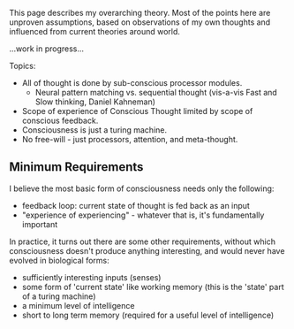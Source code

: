 This page describes my overarching theory. Most of the points here are unproven assumptions, based on observations of my own thoughts and influenced from current theories around world.

...work in progress...

Topics:
* All of thought is done by sub-conscious processor modules.
   * Neural pattern matching vs. sequential thought  (vis-a-vis Fast and Slow thinking, Daniel Kahneman)
* Scope of experience of Conscious Thought limited by scope of conscious feedback.
* Consciousness is just a turing machine.
* No free-will - just processors, attention, and meta-thought.

## Minimum Requirements
I believe the most basic form of consciousness needs only the following:
* feedback loop: current state of thought is fed back as an input
* "experience of experiencing" - whatever that is, it's fundamentally important

In practice, it turns out there are some other requirements, without which consciousness doesn't produce anything interesting, and would never have evolved in biological forms:
* sufficiently interesting inputs (senses)
* some form of 'current state' like working memory (this is the 'state' part of a turing machine)
* a minimum level of intelligence
* short to long term memory (required for a useful level of intelligence)